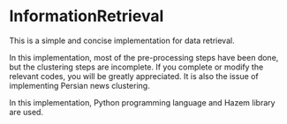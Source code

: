 # InformationRetrieval

This is a simple and concise implementation for data retrieval.

In this implementation, most of the pre-processing steps have been done, but the clustering steps are incomplete. If you complete or modify the relevant codes, you will be greatly appreciated. It is also the issue of implementing Persian news clustering.

In this implementation, Python programming language and Hazem library are used.

